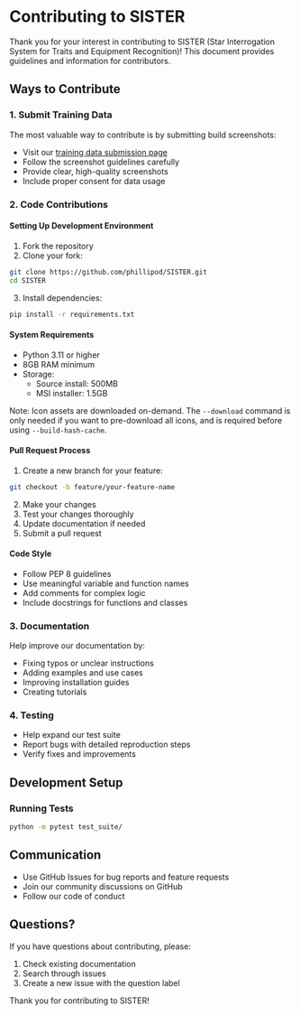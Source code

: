 # Contributing to SISTER

Thank you for your interest in contributing to SISTER (Star Interrogation System for Traits and Equipment Recognition)! This document provides guidelines and information for contributors.

## Ways to Contribute

### 1. Submit Training Data

The most valuable way to contribute is by submitting build screenshots:
- Visit our [training data submission page](https://sister.example.com/training/submit)
- Follow the screenshot guidelines carefully
- Provide clear, high-quality screenshots
- Include proper consent for data usage

### 2. Code Contributions

#### Setting Up Development Environment

1. Fork the repository
2. Clone your fork:
```bash
git clone https://github.com/phillipod/SISTER.git
cd SISTER
```
3. Install dependencies:
```bash
pip install -r requirements.txt
```

#### System Requirements

- Python 3.11 or higher
- 8GB RAM minimum
- Storage:
  - Source install: 500MB
  - MSI installer: 1.5GB

Note: Icon assets are downloaded on-demand. The `--download` command is only needed if you want to pre-download all icons, and is required before using `--build-hash-cache`.

#### Pull Request Process

1. Create a new branch for your feature:
```bash
git checkout -b feature/your-feature-name
```
2. Make your changes
3. Test your changes thoroughly
4. Update documentation if needed
5. Submit a pull request

#### Code Style

- Follow PEP 8 guidelines
- Use meaningful variable and function names
- Add comments for complex logic
- Include docstrings for functions and classes

### 3. Documentation

Help improve our documentation by:
- Fixing typos or unclear instructions
- Adding examples and use cases
- Improving installation guides
- Creating tutorials

### 4. Testing

- Help expand our test suite
- Report bugs with detailed reproduction steps
- Verify fixes and improvements

## Development Setup

### Running Tests

```bash
python -m pytest test_suite/
```

## Communication

- Use GitHub Issues for bug reports and feature requests
- Join our community discussions on GitHub
- Follow our code of conduct

## Questions?

If you have questions about contributing, please:
1. Check existing documentation
2. Search through issues
3. Create a new issue with the question label

Thank you for contributing to SISTER! 